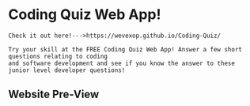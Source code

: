 # Coding Quiz Web App!

    Check it out here!--->https://wevexop.github.io/Coding-Quiz/

    Try your skill at the FREE Coding Quiz Web App! Answer a few short questions relating to coding 
    and software development and see if you know the answer to these junior level developer questions! 

## Website Pre-View

    

